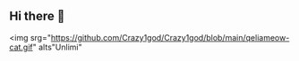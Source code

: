 ## Hi there 👋

<img srg="https://github.com/Crazy1god/Crazy1god/blob/main/qeliameow-cat.gif" alts"Unlimi"

